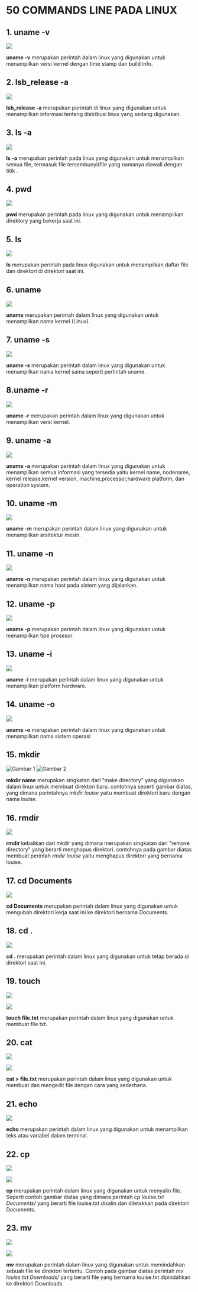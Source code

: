 <h1> 50 COMMANDS LINE PADA LINUX </h1>

<p>
  <H2>1. uname -v</H2>
  <img src= "https://github.com/user-attachments/assets/3e87ffbc-7c3c-40b5-b856-1baf2c5991f2"/>
</p>
<b>uname -v</b> merupakan perintah dalam linux yang digunakan untuk menampilkan versi kernel dengan time stamp dan build info.

<p>
  <H2>2. lsb_release -a</H2>
  <img src="https://github.com/user-attachments/assets/d09aed19-9218-466a-b870-93022cd86ab3"/>
</p>
<b>lsb_release -a</b> merupakan perintah di linux yang digunakan untuk menampilkan informasi tentang distribusi linux yang sedang digunakan.

<p>
  <H2>3. ls -a</H2>
  <img src="https://github.com/user-attachments/assets/72415e3e-f9e3-49a9-846e-24f58e52658e"/>
</p>
<b>ls -a</b> merupakan perintah pada linux yang digunakan untuk menampilkan semua file, termasuk file tersembunyi(file yang namanya diawali dengan titik .

<p>
  <H2>4. pwd</H2>
  <img src="https://github.com/user-attachments/assets/fca718dd-913f-42f6-a7a6-d1bda20530b6"/>
</p>
<b>pwd</b> merupakan perintah pada linux yang digunakan untuk menampilkan direktory yang bekerja saat ini.

<p>
  <H2>5. ls</H2>
  <img src="https://github.com/user-attachments/assets/6f51f6f1-5dbd-4770-973e-0832b719f41c"/>
</p>
<b>ls</b> merupakan perintah pada linux digunakan untuk menampilkan daftar file dan direktori di direktori saat ini.

<p>
  <H2>6. uname</H2>
  <img src="https://github.com/user-attachments/assets/1fe66ef7-bee3-432c-988c-a4fe1eba60ec"/>
</p>
<b>uname</b> merupakan perintah dalam linux yang digunakan untuk menampilkan nama kernel (Linux).

<p>
  <H2>7. uname -s</H2>
  <img src="https://github.com/user-attachments/assets/ea50de15-fd43-4537-a821-f1f0cba5f80e"/>
</p>
<b>uname -s</b> merupakan perintah dalam linux yang digunakan untuk menampilkan nama kernel sama seperti pertintah uname.

<p>
  <H2>8.uname -r</H2>
  <img src="https://github.com/user-attachments/assets/7881a7f4-a649-457f-bcd0-593099c058c2"/>
</p>
<b>uname -r</b> merupakan perintah dalam linux yang digunakan untuk menampilkan versi kernel.

<p>
  <H2>9. uname -a</H2>
  <img src="https://github.com/user-attachments/assets/42fac96a-2a8e-4e22-9f34-10d6aa64304c"/>
</p>
<b>uname -a</b> merupakan perintah dalam linux yang digunakan untuk menampilkan semua informasi yang tersedia yaitu kernel name, nodename, kernel release,kernel version, machine,processor,hardware platform, dan operation system.

<p>
  <H2>10. uname -m</H2>
  <img src="https://github.com/user-attachments/assets/05cbfb74-5ab9-4ea9-a7e3-68db49116b13"/>
</p>
<b>uname -m</b> merupakan perintah dalam linux yang digunakan untuk menampilkan arsitektur mesin.

<p>
  <H2>11. uname -n</H2>
  <img src="https://github.com/user-attachments/assets/bfed8da4-bf22-4bac-a143-8258e6ed1d16"/>
</p>
<b>uname -n</b> merupakan perintah dalam linux yang digunakan untuk menampilkan nama host pada sistem yang dijalankan.

<p>
  <H2>12. uname -p</H2>
  <img src="https://github.com/user-attachments/assets/30c90cf3-b56b-4bff-a6fc-4896bc9c075b"/>
</p>
<b>uname -p</b> merupakan perintah dalam linux yang digunakan untuk menampilkan tipe prosesor

<p>
  <H2>13. uname -i</H2>
  <img src="https://github.com/user-attachments/assets/61f9ded1-3ffc-4b40-8aa1-893b9da0f1dc"/>
</p>
<b>uname -i</b> merupakan perintah dalam linux yang digunakan untuk menampilkan platform hardware.

<p>
  <H2>14. uname -o</H2>
  <img src="https://github.com/user-attachments/assets/3a4b05cf-a037-4491-9f29-36c13f5501e6"/>
</p>
<b>uname -o</b> merupakan perintah dalam linux yang digunakan untuk menampilkan nama sistem operasi

<p>
  <H2>15. mkdir</H2>
  <img src="https://github.com/user-attachments/assets/b1a912f5-1c9b-4b26-848d-1b29f2b30791" alt="Gambar 1"/>
  <img src="https://github.com/user-attachments/assets/8369eb0e-b70b-4d4a-b268-2bc13ddcca8e" alt= "Gambar 2" />
</p>
<b>mkdir name</b> merupakan singkatan dari "make directory" yang digunakan dalam linux untuk membuat direktori baru. contohnya seperti gambar diatas, yang dimana perintahnya <i>mkdir louise</i> yaitu membuat direktori baru dengan nama louise.

<p>
  <H2>16. rmdir</H2>
  <img src="https://github.com/user-attachments/assets/7b0c52a5-ad26-4dd4-93e3-da565621863d"/>
</p>
<b>rmdir </b> kebalikan dari mkdir yang dimana merupakan singkatan dari "remove directory" yang berarti menghapus direktori. contohnya pada gambar diatas membuat perintah <i>rmdir louise</i> yaitu menghapus direktori yang bernama louise.

<p>
  <H2>17. cd Documents</H2>
  <img src="https://github.com/user-attachments/assets/9fa025e6-4d09-4a0b-8ecc-1a1f61e7dc3f"/>
</p>
<b>cd Documents</b> merupakan perintah dalam linux yang digunakan untuk mengubah direktori kerja saat ini ke direktori bernama Documents. 

<p>
  <H2>18. cd .</H2>
  <img src="https://github.com/user-attachments/assets/4049805d-61ae-45ea-a767-35e06625c7ff"/>
</p>
<b>cd .</b> merupakan perintah dalam linux yang digunakan untuk tetap berada di direktori saat ini.

<p>
  <H2>19. touch</H2>
  <img src= "https://github.com/user-attachments/assets/5e21a95c-e827-4afc-b80f-bc956f2a09b3"><p> <img src = "https://github.com/user-attachments/assets/5dc61b2e-1fcd-4af6-b318-69472b08ee86" >
</p>
<b>touch file.txt</b> merupakan perintah dalam linux yang digunakan untuk membuat file txt. 

<p>
  <H2>20. cat</H2>
  <img src ="https://github.com/user-attachments/assets/7acd665f-dd83-4a40-a62b-075c37fd6a6b"/>
  <p></p>
  <img src ="https://github.com/user-attachments/assets/c0ee4313-178d-4125-9705-ce189b54f0c6"/>
</p>
<b>cat > file.txt</b> merupakan perintah dalam linux yang digunakan untuk membuat dan mengedit file dengan cara yang sederhana.

<p>
  <H2>21. echo</H2>
  <img src="https://github.com/user-attachments/assets/0a4d8e1c-e484-4032-ae0c-e8d32f7a8d30"/>
</p>
<b>echo</b> merupakan perintah dalam linux yang digunakan untuk menampilkan teks atau variabel dalam terminal.

<p>
  <H2>22. cp</H2>
  <img src ="https://github.com/user-attachments/assets/73780d31-ca2c-40c2-8507-9e9846823977"/>
  <p></p>
  <img src="https://github.com/user-attachments/assets/25765c44-67e2-473c-9754-abafb885ce2e"/>
</p>
<b>cp</b> merupakan perintah dalam linux yang digunakan untuk menyalin file. Seperti contoh gambar diatas yang dimana perintah <i>cp louise.txt Documents/</i> yang berarti file louise.txt disalin dan diletakkan pada direktori Documents.

<p>
  <H2>23. mv</H2>
  <img src = "https://github.com/user-attachments/assets/46bc08a4-c5b7-4ac4-8d20-deff7e90b3de"/> 
  <p></p>
  <img src = "https://github.com/user-attachments/assets/dad600ae-7e4c-480a-8d05-e371e46fda7e"/>
</p>
<b>mv</b> merupakan perintah dalam linux yang digunakan untuk memindahkan sebuah file ke direktori tertentu. Contoh pada gambar diatas perintah <i>mv louise.txt Downloads/</i> yang berarti file yang bernama louise.txt dipindahkan ke direktori Downloads.
